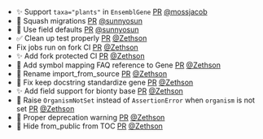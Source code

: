 - ✨ Support `taxa="plants"` in `EnsemblGene` [PR](https://github.com/laminlabs/bionty/pull/153) [@mossjacob](https://github.com/mossjacob)
- 🎨 Squash migrations [PR](https://github.com/laminlabs/bionty/pull/162) [@sunnyosun](https://github.com/sunnyosun)
- 🎨 Use field defaults [PR](https://github.com/laminlabs/bionty/pull/158) [@sunnyosun](https://github.com/sunnyosun)
- ✅ Clean up test properly [PR](https://github.com/laminlabs/bionty/pull/161) [@Zethson](https://github.com/Zethson)
- Fix jobs run on fork CI [PR](https://github.com/laminlabs/bionty/pull/159) [@Zethson](https://github.com/Zethson)
- ✨ Add fork protected CI [PR](https://github.com/laminlabs/bionty/pull/157) [@Zethson](https://github.com/Zethson)
- 📝 Add symbol mapping FAQ reference to Gene  [PR](https://github.com/laminlabs/bionty/pull/149) [@Zethson](https://github.com/Zethson)
- 🎨 Rename import_from_source [PR](https://github.com/laminlabs/bionty/pull/150) [@Zethson](https://github.com/Zethson)
- 📝 Fix keep docstring standardize gene [PR](https://github.com/laminlabs/bionty/pull/148) [@Zethson](https://github.com/Zethson)
- ✨ Add field support for bionty base [PR](https://github.com/laminlabs/bionty/pull/146) [@Zethson](https://github.com/Zethson)
- 🎨 Raise `OrganismNotSet` instead of `AssertionError` when `organism` is not set [PR](https://github.com/laminlabs/bionty/pull/144) [@Zethson](https://github.com/Zethson)
- 🎨 Proper deprecation warning [PR](https://github.com/laminlabs/bionty/pull/138) [@Zethson](https://github.com/Zethson)
- 🐛 Hide from_public from TOC [PR](https://github.com/laminlabs/bionty/pull/135) [@Zethson](https://github.com/Zethson)

